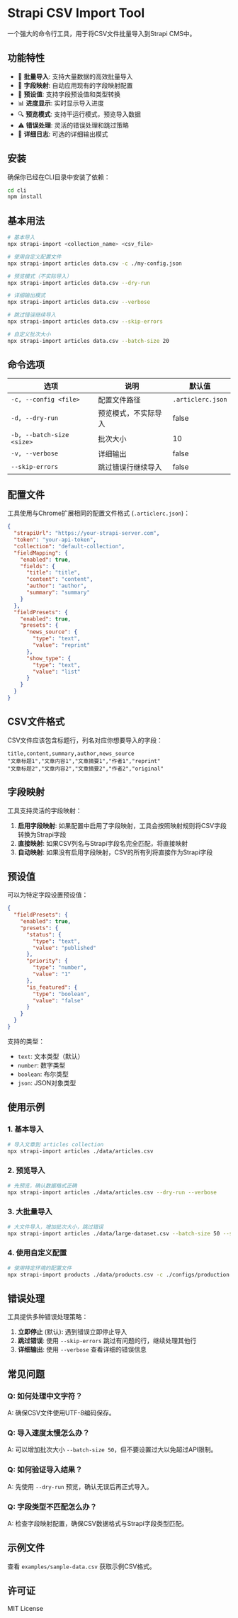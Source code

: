 # Strapi CSV Import Tool

一个强大的命令行工具，用于将CSV文件批量导入到Strapi CMS中。

## 功能特性

- 🚀 **批量导入**: 支持大量数据的高效批量导入
- 🔄 **字段映射**: 自动应用现有的字段映射配置
- 🎯 **预设值**: 支持字段预设值和类型转换
- 📊 **进度显示**: 实时显示导入进度
- 🔍 **预览模式**: 支持干运行模式，预览导入数据
- ⚠️ **错误处理**: 灵活的错误处理和跳过策略
- 📝 **详细日志**: 可选的详细输出模式

## 安装

确保你已经在CLI目录中安装了依赖：

```bash
cd cli
npm install
```

## 基本用法

```bash
# 基本导入
npx strapi-import <collection_name> <csv_file>

# 使用自定义配置文件
npx strapi-import articles data.csv -c ./my-config.json

# 预览模式（不实际导入）
npx strapi-import articles data.csv --dry-run

# 详细输出模式
npx strapi-import articles data.csv --verbose

# 跳过错误继续导入
npx strapi-import articles data.csv --skip-errors

# 自定义批次大小
npx strapi-import articles data.csv --batch-size 20
```

## 命令选项

| 选项 | 说明 | 默认值 |
|------|------|--------|
| `-c, --config <file>` | 配置文件路径 | `.articlerc.json` |
| `-d, --dry-run` | 预览模式，不实际导入 | false |
| `-b, --batch-size <size>` | 批次大小 | 10 |
| `-v, --verbose` | 详细输出 | false |
| `--skip-errors` | 跳过错误行继续导入 | false |

## 配置文件

工具使用与Chrome扩展相同的配置文件格式 (`.articlerc.json`)：

```json
{
  "strapiUrl": "https://your-strapi-server.com",
  "token": "your-api-token",
  "collection": "default-collection",
  "fieldMapping": {
    "enabled": true,
    "fields": {
      "title": "title",
      "content": "content",
      "author": "author",
      "summary": "summary"
    }
  },
  "fieldPresets": {
    "enabled": true,
    "presets": {
      "news_source": {
        "type": "text",
        "value": "reprint"
      },
      "show_type": {
        "type": "text",
        "value": "list"
      }
    }
  }
}
```

## CSV文件格式

CSV文件应该包含标题行，列名对应你想要导入的字段：

```csv
title,content,summary,author,news_source
"文章标题1","文章内容1","文章摘要1","作者1","reprint"
"文章标题2","文章内容2","文章摘要2","作者2","original"
```

## 字段映射

工具支持灵活的字段映射：

1. **启用字段映射**: 如果配置中启用了字段映射，工具会按照映射规则将CSV字段转换为Strapi字段
2. **直接映射**: 如果CSV列名与Strapi字段名完全匹配，将直接映射
3. **自动映射**: 如果没有启用字段映射，CSV的所有列将直接作为Strapi字段

## 预设值

可以为特定字段设置预设值：

```json
{
  "fieldPresets": {
    "enabled": true,
    "presets": {
      "status": {
        "type": "text",
        "value": "published"
      },
      "priority": {
        "type": "number",
        "value": "1"
      },
      "is_featured": {
        "type": "boolean",
        "value": "false"
      }
    }
  }
}
```

支持的类型：
- `text`: 文本类型（默认）
- `number`: 数字类型
- `boolean`: 布尔类型
- `json`: JSON对象类型

## 使用示例

### 1. 基本导入

```bash
# 导入文章到 articles collection
npx strapi-import articles ./data/articles.csv
```

### 2. 预览导入

```bash
# 先预览，确认数据格式正确
npx strapi-import articles ./data/articles.csv --dry-run --verbose
```

### 3. 大批量导入

```bash
# 大文件导入，增加批次大小，跳过错误
npx strapi-import articles ./data/large-dataset.csv --batch-size 50 --skip-errors
```

### 4. 使用自定义配置

```bash
# 使用特定环境的配置文件
npx strapi-import products ./data/products.csv -c ./configs/production.json
```

## 错误处理

工具提供多种错误处理策略：

1. **立即停止** (默认): 遇到错误立即停止导入
2. **跳过错误**: 使用 `--skip-errors` 跳过有问题的行，继续处理其他行
3. **详细输出**: 使用 `--verbose` 查看详细的错误信息

## 常见问题

### Q: 如何处理中文字符？
A: 确保CSV文件使用UTF-8编码保存。

### Q: 导入速度太慢怎么办？
A: 可以增加批次大小 `--batch-size 50`，但不要设置过大以免超过API限制。

### Q: 如何验证导入结果？
A: 先使用 `--dry-run` 预览，确认无误后再正式导入。

### Q: 字段类型不匹配怎么办？
A: 检查字段映射配置，确保CSV数据格式与Strapi字段类型匹配。

## 示例文件

查看 `examples/sample-data.csv` 获取示例CSV格式。

## 许可证

MIT License